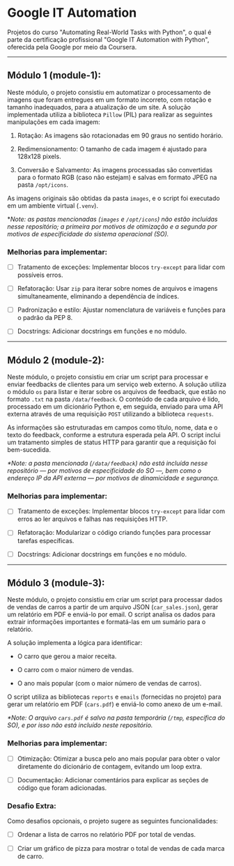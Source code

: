# Google IT Automation

Projetos do curso "Automating Real-World Tasks with Python", o qual é parte da certificação profissional "Google IT Automation with Python", oferecida pela Google por meio da Coursera.

---

## Módulo 1 (module-1):

Neste módulo, o projeto consistiu em automatizar o processamento de imagens que foram entregues em um formato incorreto, com rotação e tamanho inadequados, para a atualização de um site. A solução implementada utiliza a biblioteca `Pillow` (PIL) para realizar as seguintes manipulações em cada imagem:

1. Rotação: As imagens são rotacionadas em 90 graus no sentido horário.

2. Redimensionamento: O tamanho de cada imagem é ajustado para 128x128 pixels.

3. Conversão e Salvamento: As imagens processadas são convertidas para o formato RGB (caso não estejam) e salvas em formato JPEG na pasta `/opt/icons`.

As imagens originais são obtidas da pasta `images`, e o script foi executado em um ambiente virtual (`.venv`).

*_Note: as pastas mencionadas (`images` e `/opt/icons`) não estão incluídas nesse repositório; a primeira por motivos de otimização e a segunda por motivos de especificidade do sistema operacional (SO)._

### Melhorias para implementar:

- [ ] Tratamento de exceções: Implementar blocos `try-except` para lidar com possíveis erros.

- [ ] Refatoração: Usar `zip` para iterar sobre nomes de arquivos e imagens simultaneamente, eliminando a dependência de índices.

- [ ] Padronização e estilo: Ajustar nomenclatura de variáveis e funções para o padrão da PEP 8.

- [ ] Docstrings: Adicionar docstrings em funções e no módulo.

---

## Módulo 2 (module-2):

Neste módulo, o projeto consistiu em criar um script para processar e enviar feedbacks de clientes para um serviço web externo. A solução utiliza o módulo `os` para listar e iterar sobre os arquivos de feedback, que estão no formato `.txt` na pasta `/data/feedback`. O conteúdo de cada arquivo é lido, processado em um dicionário Python e, em seguida, enviado para uma API externa através de uma requisição `POST` utilizando a biblioteca `requests`.

As informações são estruturadas em campos como título, nome, data e o texto do feedback, conforme a estrutura esperada pela API. O script inclui um tratamento simples de status HTTP para garantir que a requisição foi bem-sucedida.

_*Note: a pasta mencionada (`/data/feedback`) não está incluída nesse repositório — por motivos de especificidade do SO —, bem como o endereço IP da API externa — por motivos de dinamicidade e segurança._

### Melhorias para implementar:

- [ ] Tratamento de exceções: Implementar blocos `try-except` para lidar com erros ao ler arquivos e falhas nas requisições HTTP.  

- [ ] Refatoração: Modularizar o código criando funções para processar tarefas específicas.  

- [ ] Docstrings: Adicionar docstrings em funções e no módulo.

---

## Módulo 3 (module-3):

Neste módulo, o projeto consistiu em criar um script para processar dados de vendas de carros a partir de um arquivo JSON (`car_sales.json`), gerar um relatório em PDF e enviá-lo por email. O script analisa os dados para extrair informações importantes e formatá-las em um sumário para o relatório.

A solução implementa a lógica para identificar:

- O carro que gerou a maior receita.

- O carro com o maior número de vendas.

- O ano mais popular (com o maior número de vendas de carros).

O script utiliza as bibliotecas `reports` e `emails` (fornecidas no projeto) para gerar um relatório em PDF (`cars.pdf`) e enviá-lo como anexo de um e-mail.

_*Note: O arquivo `cars.pdf` é salvo na pasta temporária (`/tmp`, específica do SO), e por isso não está incluído neste repositório._

### Melhorias para implementar:

- [ ] Otimização: Otimizar a busca pelo ano mais popular para obter o valor diretamente do dicionário de contagem, evitando um loop extra.

- [ ] Documentação: Adicionar comentários para explicar as seções de código que foram adicionadas.

### Desafio Extra:

Como desafios opcionais, o projeto sugere as seguintes funcionalidades:

- [ ] Ordenar a lista de carros no relatório PDF por total de vendas.

- [ ] Criar um gráfico de pizza para mostrar o total de vendas de cada marca de carro.
